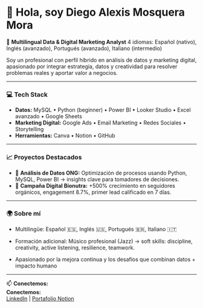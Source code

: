 # 👋 Hola, soy Diego Alexis Mosquera Mora

🎯 **Multilingual Data & Digital Marketing Analyst** 4 idiomas: Español (nativo), Inglés (avanzado), Portugués (avanzado), Italiano (intermedio)


Soy un profesional con perfil híbrido en análisis de datos y marketing digital, apasionado por integrar estrategia, datos y creatividad para resolver problemas reales y aportar valor a negocios.

---

### 💻 Tech Stack
- **Datos:** MySQL • Python (beginner) • Power BI • Looker Studio • Excel avanzado • Google Sheets
- **Marketing Digital:** Google Ads • Email Marketing • Redes Sociales • Storytelling
- **Herramientas:** Canva • Notion • GitHub

---

### 📈 Proyectos Destacados
- 🏥 **Análisis de Datos ONG:** Optimización de procesos usando Python, MySQL, Power BI → insights clave para tomadores de decisiones.
- 🌱 **Campaña Digital Bionutra:** +500% crecimiento en seguidores orgánicos, engagement 8.7%, primer lead calificado en 7 días.

---

### 🌍 Sobre mí
- Multilingüe: Español 🇪🇸, Inglés 🇺🇸, Portugués 🇧🇷, Italiano 🇮🇹
- Formación adicional: Músico profesional (Jazz) → soft skills: discipline, creativity, active listening, resilience, teamwork.


- Apasionado por la mejora continua y los desafíos que combinan datos + impacto humano

---

📫 **Conectemos:**  
**Conectemos:**  
[LinkedIn](https://www.linkedin.com/in/diego-mosquera-mora) | [Portafolio Notion](https://www.notion.so/Hola-2157f2063b2880cdb922d142a2a83309?source=copy_link)

